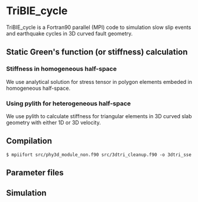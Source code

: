 # TriBIE_cycle
TriBIE_cycle is a Fortran90 parallel (MPI) code to simulation slow slip events and earthquake cycles in 3D curved fault geometry.

## Static Green's function (or stiffness) calculation
### Stiffness in homogeneous half-space
We use analytical solution for stress tensor in polygon elements embeded in homogeneous half-space.

### Using pylith for heterogeneous half-space
We use pylith to calculate stiffness for triangular elements in 3D curved slab geometry with either 1D or 3D velocity. 

## Compilation

``
$ mpiifort src/phy3d_module_non.f90 src/3dtri_cleanup.f90 -o 3dtri_sse
``

## Parameter files

## Simulation

